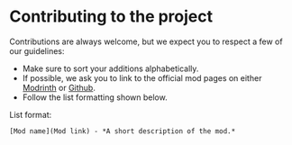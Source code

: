 # Contributing to the project

Contributions are always welcome, but we expect you to respect a few of our guidelines:

- Make sure to sort your additions alphabetically.
- If possible, we ask you to link to the official mod pages on either [Modrinth](https://modrinth.com) or [Github](https://github.com).
- Follow the list formatting shown below.

List format:
```
[Mod name](Mod link) - *A short description of the mod.*
```
